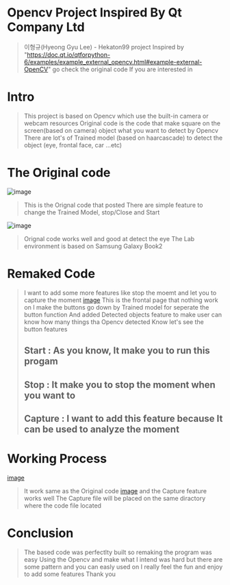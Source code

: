 # Opencv Project Inspired By Qt Company Ltd

> 이형규(Hyeong Gyu Lee) - Hekaton99 project
> Inspired by "https://doc.qt.io/qtforpython-6/examples/example_external_opencv.html#example-external-OpenCV"
> go check the original code If you are interested in
>
> 
# Intro
> This project is based on Opencv which use the built-in camera or webcam resources
> Original code is the code that make square on the screen(based on camera) object what you want to detect by Opencv
> There are lot's of Trained model (based on haarcascade) to detect the object (eye, frontal face, car ...etc)
>
# The Original code
![image](https://github.com/user-attachments/assets/abb4710f-314d-4411-8d21-7c6b70199eb1)
> This is the Orignal code that posted
> There are simple feature to change the Trained Model, stop/Close and Start
> 
![image](https://github.com/user-attachments/assets/6dbf0392-40d6-45ab-983a-dab4b3eae8f7)
> Orignal code works well and good at detect the eye
> The Lab environment is based on Samsung Galaxy Book2
>
# Remaked Code
> I want to add some more features like stop the moemt and let you to capture the moment
[image](https://github.com/user-attachments/assets/980e82e0-3624-4d45-aebf-0494a7eb4726)
> This is the frontal page that nothing work on
> I make the buttons go down by Trained model for seperate the button function
> And added Detected objects feature to make user can know how many things tha Opencv detected
> Know let's see the button features
> ## Start : As you know, It make you to run this progam
> ## Stop : It make you to stop the moment when you want to
> ## Capture : I want to add this feature because It can be used to analyze the moment
> 
# Working Process
[image](https://github.com/user-attachments/assets/5de664df-7032-4fb4-9322-6d03f7373159)
> It work same as the Original code
[image](https://github.com/user-attachments/assets/0cd66b69-aba1-42c7-9a99-97b7dcc0aae0)
> and the Capture feature works well
> The Capture file will be placed on the same diractory where the code file located
>
# Conclusion
> The based code was perfectlty built so remaking the program was easy
> Using the Opencv and make what I intend was hard but there are some pattern and you can easly used on
> I really feel the fun and enjoy to add some features
> Thank you




